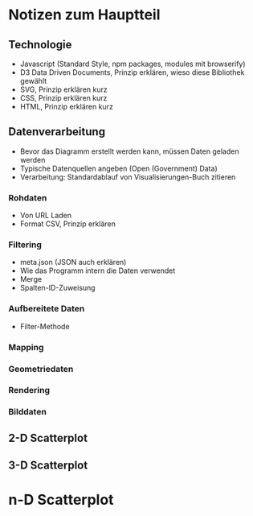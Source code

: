 # Notizen zum Hauptteil

## Technologie

- Javascript (Standard Style, npm packages, modules mit browserify)
- D3 Data Driven Documents, Prinzip erklären, wieso diese Bibliothek gewählt
- SVG, Prinzip erklären kurz
- CSS, Prinzip erklären kurz
- HTML, Prinzip erklären kurz

## Datenverarbeitung

- Bevor das Diagramm erstellt werden kann, müssen Daten geladen werden
- Typische Datenquellen angeben (Open (Government) Data)
- Verarbeitung: Standardablauf von Visualisierungen-Buch zitieren

### Rohdaten

  - Von URL Laden
  - Format CSV, Prinzip erklären

### Filtering
  - meta.json (JSON auch erklären)
  - Wie das Programm intern die Daten verwendet
  - Merge
  - Spalten-ID-Zuweisung

### Aufbereitete Daten
  - Filter-Methode

### Mapping


### Geometriedaten


### Rendering


### Bilddaten


<!--
      TODO
      VVVV
            -->

## 2-D Scatterplot

## 3-D Scatterplot

# n-D Scatterplot
